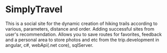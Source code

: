 # SimplyTravel
This is a social site for the dynamic creation of hiking trails according to various, parameters, distance and order. Adding successful sites from user's recommendation. Allows you to save routes for favorites, feedback and a personal area to store photos and etc from the trip.development in angular, c#, webApi(.net core), sqlServer.

